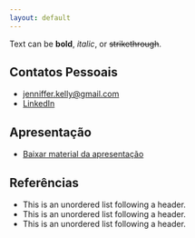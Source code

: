 ```yaml
---
layout: default
---
```


Text can be **bold**, _italic_, or ~~strikethrough~~.

## Contatos Pessoais

*   jenniffer.kelly@gmail.com
*   [LinkedIn](https://www.linkedin.com/in/jenniffer-kelly-assis-de-barros-7930bb33/)

## Apresentação

*   <a href="/files/teste.docx" download>Baixar material da apresentação</a>

## Referências

*   This is an unordered list following a header.
*   This is an unordered list following a header.
*   This is an unordered list following a header.
